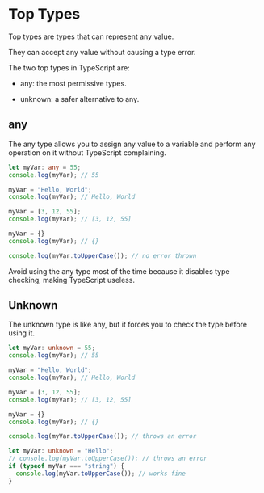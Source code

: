 # Top Types
Top types are types that can represent any value.

They can accept any value without causing a type error.

The two top types in TypeScript are:

- any: the most permissive types.

- unknown: a safer alternative to any.

## any
The any type allows you to assign any value to a variable and perform any operation on it without TypeScript complaining.

```ts
let myVar: any = 55;
console.log(myVar); // 55

myVar = "Hello, World";
console.log(myVar); // Hello, World

myVar = [3, 12, 55];
console.log(myVar); // [3, 12, 55]

myVar = {}
console.log(myVar); // {}

console.log(myVar.toUpperCase()); // no error thrown
```
Avoid using the any type most of the time because it disables type checking, making TypeScript useless.

## Unknown
The unknown type is like any, but it forces you to check the type before using it.

```ts
let myVar: unknown = 55;
console.log(myVar); // 55

myVar = "Hello, World";
console.log(myVar); // Hello, World

myVar = [3, 12, 55];
console.log(myVar); // [3, 12, 55]

myVar = {}
console.log(myVar); // {}

console.log(myVar.toUpperCase()); // throws an error
```

```ts
let myVar: unknown = "Hello";
// console.log(myVar.toUpperCase()); // throws an error
if (typeof myVar === "string") {
  console.log(myVar.toUpperCase()); // works fine
}
```
